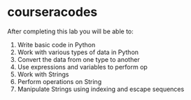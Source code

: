 # courseracodes
After completing this lab you will be able to:

1. Write basic code in Python
2. Work with various types of data in Python
3. Convert the data from one type to another
4. Use expressions and variables to perform op
5. Work with Strings
6. Perform operations on String
7. Manipulate Strings using indexing and escape sequences
